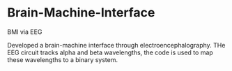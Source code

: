 # Brain-Machine-Interface
BMI via EEG


Developed a brain-machine interface through electroencephalography.
THe EEG circuit tracks alpha and beta wavelengths, the code 
is used to map these wavelengths to a binary system.
